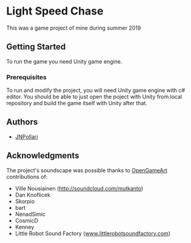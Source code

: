 # Light Speed Chase

This was a game project of mine during summer 2019

## Getting Started

To run the game you need Unity game engine.

### Prerequisites

To run and modify the project, you will need Unity game engine with c# editor. You should be able to just open the poject with Unity from local repository and build the game itself with Unity after that.

## Authors

* [JNPollari](https://github.com/JNPollari)


## Acknowledgments

The project's soundscape was possible thanks to [OpenGameArt](https://opengameart.org/) contributions of:

* Ville Nousiainen (http://soundcloud.com/mutkanto)
* Dan Knoflicek
* Skorpio
* bart
* NenadSimic
* CosmicD
* Kenney
* Little Robot Sound Factory (www.littlerobotsoundfactory.com)
